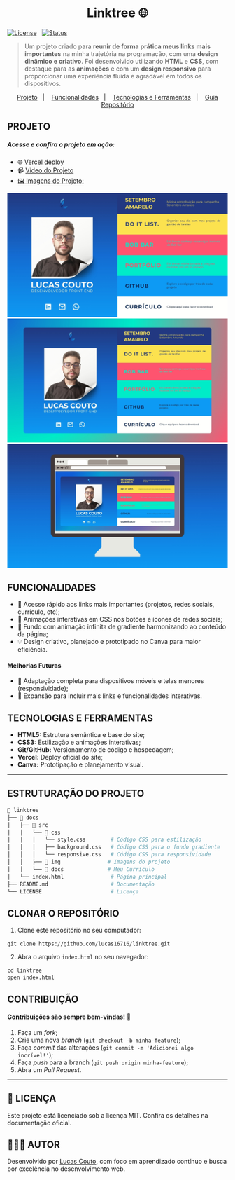 <h1 align="center">Linktree 🌐</h1>

<div>
  
[![License](https://img.shields.io/badge/Licença-MIT-yellow)](./LICENSE)&nbsp;&nbsp;
[![Status](https://img.shields.io/badge/Status-Desenvolvendo_melhorias-blue)]()

</div>

> Um projeto criado para **reunir de forma prática meus links mais importantes** na minha trajetória na programação, com uma **design dinâmico e criativo**. Foi desenvolvido utilizando **HTML** e **CSS**, com destaque para as **animações** e com um **design responsivo** para proporcionar uma experiência fluida e agradável em todos os dispositivos.

<p align="center">
  <a href="#projeto">Projeto</a>&nbsp;&nbsp;&nbsp;|&nbsp;&nbsp;&nbsp;
  <a href="#funcionalidades">Funcionalidades</a>&nbsp;&nbsp;&nbsp;|&nbsp;&nbsp;&nbsp;
  <a href="#tecnologias-e-ferramentas">Tecnologias e Ferramentas</a>&nbsp;&nbsp;&nbsp;|&nbsp;&nbsp;&nbsp;
  <a href="#estruturação-do-projeto">Guia Repositório</a>
</p>

<h2 id="projeto">PROJETO</h2>
<h5>Acesse e confira o projeto em ação:</h5>

- 🌐 <a href="https://lucaslinkverse.vercel.app/">Vercel deploy</a>
- 📹 <a href="https://drive.google.com/file/d/12pos6GxiOvqwj7jLurg7gW5Kj3PXU54i/view?usp=sharing">Vídeo do Projeto
- 🖼️ Imagens do Projeto:

<div>
   <a target="_blank" href="">
   <img href="https://lucaslinkverse.vercel.app/" src="./docs/assets/img/prototipo2.jpg" alt="Imagem do protótipo inicial do site Linktree">
   </a>
   <a target="_blank" href="https://lucaslinkverse.vercel.app/">
   <img href="https://lucaslinkverse.vercel.app/" src="./docs/assets/img/prototipo1.jpg" alt="Imagem do protótipo final do site Linktree">
   </a>
   <a target="_blank" href="https://lucaslinkverse.vercel.app/">
   <img href="https://lucaslinkverse.vercel.app/" src="./docs/assets/img/mockup.jpg" alt="Imagem do protótipo final do site Linktree">
   </a>
 </div>

<h2 id="funcionalidades">FUNCIONALIDADES</h2>

- 🔗 Acesso rápido aos links mais importantes (projetos, redes sociais, currículo, etc);
- 🎨 Animações interativas em CSS nos botões e ícones de redes sociais;
- 🌈 Fundo com animação infinita de gradiente harmonizando ao conteúdo da página;
- 💡 Design criativo, planejado e prototipado no Canva para maior eficiência.

<h4>Melhorias Futuras</h4>

- 📲 Adaptação completa para dispositivos móveis e telas menores (responsividade);
- 🔗 Expansão para incluir mais links e funcionalidades interativas.

<h2 id="tecnologias-e-ferramentas">TECNOLOGIAS E FERRAMENTAS</h2>

- **HTML5:** Estrutura semântica e base do site;
- **CSS3:** Estilização e animações interativas;
- **Git/GitHub:** Versionamento de código e hospedagem;
- **Vercel:** Deploy oficial do site;
- **Canva:** Prototipação e planejamento visual.

---

<h2 id="estruturação-do-projeto">ESTRUTURAÇÃO DO PROJETO</h2>

```bash
📁 linktree
├── 📁 docs
│   ├── 📂 src
│   │   └── 📂 css
│   │   │   └── style.css        # Código CSS para estilização
│   │   │   ├── background.css   # Código CSS para o fundo gradiente
│   │   │   └── responsive.css   # Código CSS para responsividade
│   │   ├── 📂 img               # Imagens do projeto
│   │   └── 📂 docs              # Meu Currículo
│   └── index.html               # Página principal
├── README.md                    # Documentação
└── LICENSE                      # Licença

```

<h2>CLONAR O REPOSITÓRIO</h2>

1. Clone este repositório no seu computador:

```
git clone https://github.com/lucas16716/linktree.git
```

2. Abra o arquivo `index.html` no seu navegador:

```
cd linktree
open index.html
```

<h2>CONTRIBUIÇÃO</h2>
<h4>Contribuições são sempre bem-vindas! 🤝</h4>

1. Faça um _fork_;
2. Crie uma nova _branch_ (`git checkout -b minha-feature`);
3. Faça _commit_ das alterações (`git commit -m 'Adicionei algo incrível!'`);
4. Faça _push_ para a branch (`git push origin minha-feature`);
5. Abra um _Pull Request_.

---

<h2>📝 LICENÇA</h2> 
<p>Este projeto está licenciado sob a licença MIT. Confira os detalhes na documentação oficial.</p>

<h2>🧑🏻‍💻 AUTOR</h2> 
<p>Desenvolvido por <a href="https://lucaslinkverse.vercel.app/">Lucas Couto</a>, com foco em aprendizado contínuo e busca por excelência no desenvolvimento web.</p>
